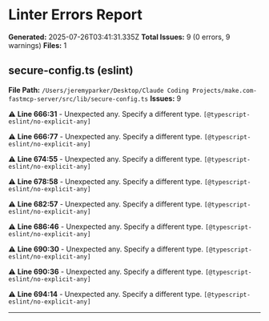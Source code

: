 # Linter Errors Report

**Generated:** 2025-07-26T03:41:31.335Z
**Total Issues:** 9 (0 errors, 9 warnings)
**Files:** 1

## secure-config.ts (eslint)

**File Path:** `/Users/jeremyparker/Desktop/Claude Coding Projects/make.com-fastmcp-server/src/lib/secure-config.ts`
**Issues:** 9

⚠️ **Line 666:31** - Unexpected any. Specify a different type. `[@typescript-eslint/no-explicit-any]`

⚠️ **Line 666:77** - Unexpected any. Specify a different type. `[@typescript-eslint/no-explicit-any]`

⚠️ **Line 674:55** - Unexpected any. Specify a different type. `[@typescript-eslint/no-explicit-any]`

⚠️ **Line 678:58** - Unexpected any. Specify a different type. `[@typescript-eslint/no-explicit-any]`

⚠️ **Line 682:57** - Unexpected any. Specify a different type. `[@typescript-eslint/no-explicit-any]`

⚠️ **Line 686:46** - Unexpected any. Specify a different type. `[@typescript-eslint/no-explicit-any]`

⚠️ **Line 690:30** - Unexpected any. Specify a different type. `[@typescript-eslint/no-explicit-any]`

⚠️ **Line 690:36** - Unexpected any. Specify a different type. `[@typescript-eslint/no-explicit-any]`

⚠️ **Line 694:14** - Unexpected any. Specify a different type. `[@typescript-eslint/no-explicit-any]`

---

